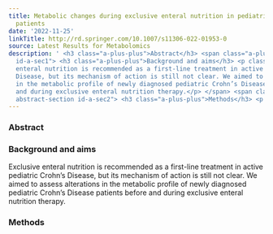 ```yaml
---
title: Metabolic changes during exclusive enteral nutrition in pediatric Crohn’s disease
  patients
date: '2022-11-25'
linkTitle: http://rd.springer.com/10.1007/s11306-022-01953-0
source: Latest Results for Metabolomics
description: ' <h3 class="a-plus-plus">Abstract</h3> <span class="a-plus-plus abstract-section
  id-a-sec1"> <h3 class="a-plus-plus">Background and aims</h3> <p class="a-plus-plus">Exclusive
  enteral nutrition is recommended as a first-line treatment in active pediatric Crohn’s
  Disease, but its mechanism of action is still not clear. We aimed to assess alterations
  in the metabolic profile of newly diagnosed pediatric Crohn’s Disease patients before
  and during exclusive enteral nutrition therapy.</p> </span> <span class="a-plus-plus
  abstract-section id-a-sec2"> <h3 class="a-plus-plus">Methods</h3> <p ...'
---
```

 <h3 class="a-plus-plus">Abstract</h3> <span class="a-plus-plus abstract-section id-a-sec1"> <h3 class="a-plus-plus">Background and aims</h3> <p class="a-plus-plus">Exclusive enteral nutrition is recommended as a first-line treatment in active pediatric Crohn’s Disease, but its mechanism of action is still not clear. We aimed to assess alterations in the metabolic profile of newly diagnosed pediatric Crohn’s Disease patients before and during exclusive enteral nutrition therapy.</p> </span> <span class="a-plus-plus abstract-section id-a-sec2"> <h3 class="a-plus-plus">Methods</h3> <p ...